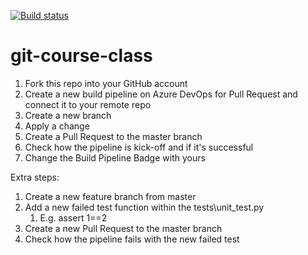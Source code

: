 [![Build status](https://dev.azure.com/azurefreecredit/inclass-failed-pipeline/_apis/build/status/inclass-failed-pipeline-test)](https://dev.azure.com/azurefreecredit/inclass-failed-pipeline/_build/latest?definitionId=8)

# git-course-class

1. Fork this repo into your GitHub account
1. Create a new build pipeline on Azure DevOps for Pull Request and connect it to your remote repo
1. Create a new branch
1. Apply a change
1. Create a Pull Request to the master branch
1. Check how the pipeline is kick-off and if it's successful
1. Change the Build Pipeline Badge with yours

Extra steps:
1. Create a new feature branch from master
1. Add a new failed test function within the tests\unit_test.py 
    1. E.g. assert 1==2
1. Create a new Pull Request to the master branch
1. Check how the pipeline fails with the new failed test

